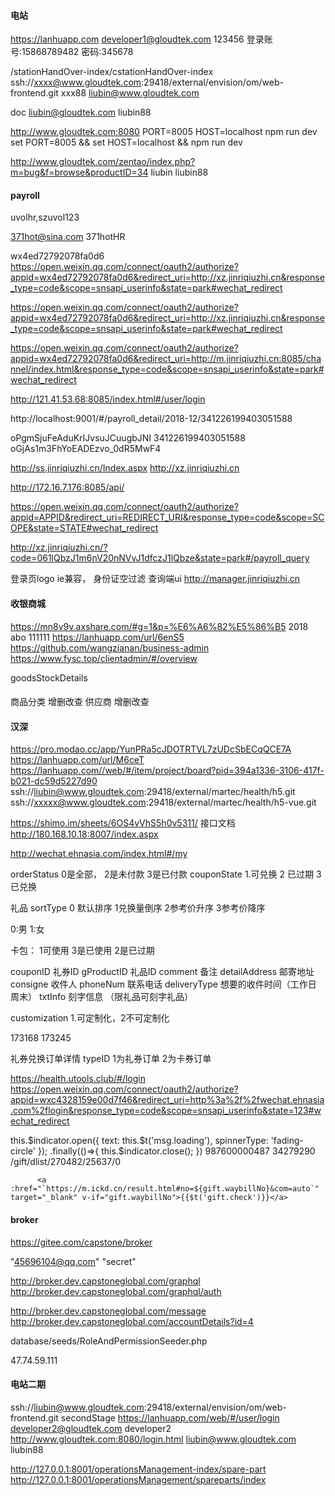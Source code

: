 #### 电站   
https://lanhuapp.com
developer1@gloudtek.com 123456
登录账号:15868789482 密码:345678


/stationHandOver-index/cstationHandOver-index
ssh://xxxx@www.gloudtek.com:29418/external/envision/om/web-frontend.git xxx88
liubin@www.gloudtek.com

doc
liubin@gloudtek.com liubin88

http://www.gloudtek.com:8080
PORT=8005 HOST=localhost  npm run dev
set PORT=8005 && set HOST=localhost && npm run dev

http://www.gloudtek.com/zentao/index.php?m=bug&f=browse&productID=34
liubin liubin88


#### payroll
uvolhr,szuvol123 

371hot@sina.com 371hotHR

wx4ed72792078fa0d6
https://open.weixin.qq.com/connect/oauth2/authorize?appid=wx4ed72792078fa0d6&redirect_uri=http://xz.jinriqiuzhi.cn&response_type=code&scope=snsapi_userinfo&state=park#wechat_redirect

https://open.weixin.qq.com/connect/oauth2/authorize?appid=wx4ed72792078fa0d6&redirect_uri=http://xz.jinriqiuzhi.cn&response_type=code&scope=snsapi_userinfo&state=park#wechat_redirect

https://open.weixin.qq.com/connect/oauth2/authorize?appid=wx4ed72792078fa0d6&redirect_uri=http://m.jinriqiuzhi.cn:8085/channel/index.html&response_type=code&scope=snsapi_userinfo&state=park#wechat_redirect

http://121.41.53.68:8085/index.html#/user/login

http://localhost:9001/#/payroll_detail/2018-12/341226199403051588

oPgmSjuFeAduKrIJvsuJCuugbJNI
341226199403051588
oGjAs1m3FhYoEADEzvo_0dR5MwF4

http://ss.jinriqiuzhi.cn/Index.aspx
http://xz.jinriqiuzhi.cn

http://172.16.7.176:8085/api/

https://open.weixin.qq.com/connect/oauth2/authorize?appid=APPID&redirect_uri=REDIRECT_URI&response_type=code&scope=SCOPE&state=STATE#wechat_redirect

http://xz.jinriqiuzhi.cn/?code=061lQbzJ1m6nV20nNVvJ1dfczJ1lQbze&state=park#/payroll_query

登录页logo
ie兼容，
身份证空过滤
查询端ui
http://manager.jinriqiuzhi.cn

#### 收银商城
https://mn8v9v.axshare.com/#g=1&p=%E6%A6%82%E5%86%B5 2018
abo 111111
https://lanhuapp.com/url/6enS5
https://github.com/wangzianan/business-admin
https://www.fysc.top/clientadmin/#/overview

goodsStockDetails
#### 
商品分类 增删改查
供应商 增删改查

#### 汉深
https://pro.modao.cc/app/YunPRa5cJDOTRTVL7zUDcSbECqQCE7A
https://lanhuapp.com/url/M6ceT
https://lanhuapp.com//web/#/item/project/board?pid=394a1336-3106-417f-b021-dc59d5227d90
ssh://liubin@www.gloudtek.com:29418/external/martec/health/h5.git
ssh://xxxxx@www.gloudtek.com:29418/external/martec/health/h5-vue.git

https://shimo.im/sheets/6OS4vVhS5h0v5311/ 
接口文档 http://180.168.10.18:8007/index.aspx

http://wechat.ehnasia.com/index.html#/my

orderStatus
0是全部， 2是未付款 3是已付款
couponState
1.可兑换 2 已过期 3 已兑换

礼品
sortType
0 默认排序
1兑换量倒序
2参考价升序
3参考价降序

0:男
1:女

卡包：
1可使用 3是已使用 2是已过期

couponID 礼券ID
gProductID 礼品ID
comment 备注
detailAddress 邮寄地址
consigne 收件人
phoneNum 联系电话
deliveryType 想要的收件时间（工作日 周末）
txtInfo 刻字信息 （限礼品可刻字礼品）

customization 1.可定制化，2不可定制化

173168 173245

礼券兑换订单详情 typeID 1为礼券订单 2为卡券订单

https://health.utools.club/#/login
https://open.weixin.qq.com/connect/oauth2/authorize?appid=wxc4328159e00d7f46&redirect_uri=http%3a%2f%2fwechat.ehnasia.com%2flogin&response_type=code&scope=snsapi_userinfo&state=123#wechat_redirect

this.$indicator.open({
    text: this.$t('msg.loading'),
    spinnerType: 'fading-circle'
});
.finally(()=>{
    this.$indicator.close();
})
987600000487 
34279290
/gift/dlist/270482/25637/0
 <!-- <a :href="`http://www.kuaidi100.com/kuaidiresult?id=${gift.waybillNo}`" target="_blank" v-if="gift.waybillNo">查看物流详细信息</a> -->
          <a :href="`https://m.ickd.cn/result.html#no=${gift.waybillNo}&com=auto`" target="_blank" v-if="gift.waybillNo">{{$t('gift.check')}}</a>

#### broker
https://gitee.com/capstone/broker

"45696104@qq.com"  "secret"

http://broker.dev.capstoneglobal.com/graphql
http://broker.dev.capstoneglobal.com/graphql/auth

http://broker.dev.capstoneglobal.com/message
http://broker.dev.capstoneglobal.com/accountDetails?id=4

database/seeds/RoleAndPermissionSeeder.php

47.74.59.111

#### 电站二期
ssh://liubin@www.gloudtek.com:29418/external/envision/om/web-frontend.git
secondStage
https://lanhuapp.com/web/#/user/login developer2@gloudtek.com   developer2
http://www.gloudtek.com:8080/login.html liubin@www.gloudtek.com liubin88

http://127.0.0.1:8001/operationsManagement-index/spare-part
http://127.0.0.1:8001/operationsManagement/spareparts/index